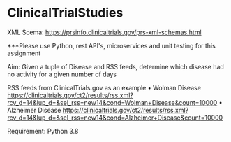 # ClinicalTrialStudies

XML Scema:
https://prsinfo.clinicaltrials.gov/prs-xml-schemas.html

***Please use Python, rest API's, microservices and unit testing for this assignment

Aim: Given a tuple of Disease and RSS feeds, determine which disease had no activity for a given number of days
 
RSS feeds from ClinicalTrials.gov as an example
•	Wolman Disease https://clinicaltrials.gov/ct2/results/rss.xml?rcv_d=14&lup_d=&sel_rss=new14&cond=Wolman+Disease&count=10000
•	Alzheimer Disease https://clinicaltrials.gov/ct2/results/rss.xml?rcv_d=14&lup_d=&sel_rss=new14&cond=Alzheimer+Disease&count=10000
 
Requirement:
Python 3.8
